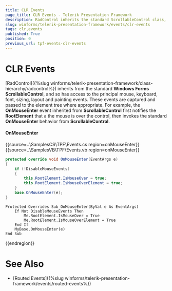 ```yaml
---
title: CLR Events
page_title: CLR Events - Telerik Presentation Framework
description: RadControl inherits the standard ScrollableControl class, and has access to the principal mouse, keyboard, font, sizing and other events.
slug: winforms/telerik-presentation-framework/events/clr-events
tags: clr,events
published: True
position: 0
previous_url: tpf-events-clr-events
---
```


# CLR Events


[RadControl]({%slug winforms/telerik-presentation-framework/class-hierarchy/radcontrol%}) inherits from the standard __Windows Forms ScrollableControl__,  and so has access to the principal mouse, keyboard, font, sizing, layout and painting events. These events are captured and passed to the element tree where appropriate. For example, the __OnMouseEnter__ event inherited from __ScrollableControl__ first notifies the __RootElement__ that a the mouse is over the control, then invokes the standard __OnMouseEnter__ behavior from __ScrollableControl__.

#### OnMouseEnter

{{source=..\SamplesCS\TPF\Events.cs region=onMouseEnter}} 
{{source=..\SamplesVB\TPF\Events.vb region=onMouseEnter}} 

````C#
protected override void OnMouseEnter(EventArgs e)
{
    if (!DisableMouseEvents)
    {
        this.RootElement.IsMouseOver = true;
        this.RootElement.IsMouseOverElement = true;
    }
    base.OnMouseEnter(e);
}

````
````VB.NET
Protected Overrides Sub OnMouseEnter(ByVal e As EventArgs)
    If Not DisableMouseEvents Then
        Me.RootElement.IsMouseOver = True
        Me.RootElement.IsMouseOverElement = True
    End If
    MyBase.OnMouseEnter(e)       
End Sub

````

{{endregion}}

# See Also
* [Routed Events]({%slug winforms/telerik-presentation-framework/events/routed-events%})

